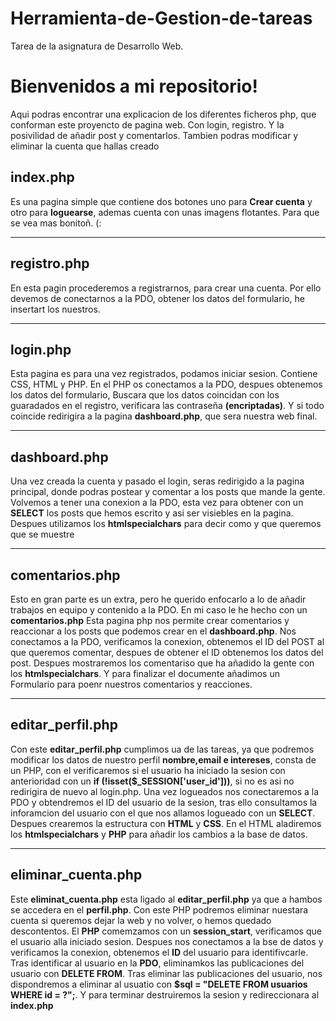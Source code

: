 # Herramienta-de-Gestion-de-tareas
Tarea de la asignatura de Desarrollo Web.
# Bienvenidos a mi repositorio!
Aqui podras encontrar una explicacion de los diferentes ficheros php, que conforman este proyencto de pagina web.
Con login, registro. Y la posivilidad de añadir post y comentarlos. Tambien podras modificar y eliminar la cuenta 
que hallas creado

## index.php

Es una pagina simple que contiene dos botones uno para **Crear cuenta** y otro para **loguearse**, ademas cuenta con unas imagens flotantes.
Para que se vea mas bonitoñ. (:

------
## registro.php

En esta pagin procederemos a registrarnos, para crear una cuenta. Por ello devemos de conectarnos a la PDO, obtener los datos del formulario, he insertart
los nuestros.

------

## login.php

Esta pagina es para una vez registrados, podamos iniciar sesion. Contiene CSS, HTML y PHP. En el PHP os conectamos a la PDO, despues obtenemos los datos
del formulario, Buscara que los datos coincidan con los guaradados en el registro, verificara las contraseña **(encriptadas)**. Y si todo coincide
redirigira a la pagina **dashboard.php**, que sera nuestra web final.

------

## dashboard.php

Una vez creada la cuenta y pasado el login, seras redirigido a la pagina principal, donde podras postear y comentar a los posts que mande la gente. Volvemos a tener una conexion a la PDO, esta vez para obtener con un **SELECT** los posts que hemos escrito y asi ser visiebles en la pagina.  Despues utilizamos los **htmlspecialchars** para decir como y que queremos que se muestre

------

## comentarios.php

Esto en gran parte es un extra, pero he querido enfocarlo a lo de añadir trabajos en equipo y contenido a la PDO. En mi caso le he hecho con un **comentarios.php** Esta pagina php nos permite crear comentarios y reaccionar a los posts que podemos crear en el **dashboard.php**.
Nos conectamos a la PDO, verificamos la conexion, obtenemos el ID del POST al que queremos comentar, despues de obtener el ID obtenemos los datos del
post. Despues mostraremos los comentariso que ha añadido la gente con los **htmlspecialchars**. Y para finalizar el documente añadimos un Formulario para poenr nuestros comentarios y reacciones.

------

## editar_perfil.php

Con este **editar_perfil.php** cumplimos ua de las tareas, ya que podremos modificar los datos de nuestro perfil **nombre,email e intereses**, consta de un PHP, con el verificaremos si el usuario ha iniciado la sesion con anterioridad con un **if (!isset($_SESSION['user_id']))**, si no es asi no redirigira de nuevo al login.php. Una vez logueados nos conectaremos a la PDO y obtendremos el ID del usuario de la sesion, tras ello consultamos la inforamcion  del usuario con el que nos allamos logueado con un **SELECT**. Despues crearemos la estructura con **HTML** y **CSS**. En el HTML aladiremos los **htmlspecialchars** y **PHP** para añadir los cambios a la base de datos.

------

## eliminar_cuenta.php

Este **eliminat_cuenta.php** esta ligado al **editar_perfil.php** ya que a hambos se accedera en el **perfil.php**. Con este PHP podremos eliminar nuestara cuenta si queremos dejar la web y no volver, o hemos quedado descontentos. El **PHP** comemzamos con un **session_start**, verificamos que el usuario alla iniciado sesion. Despues nos conectamos a la bse de datos y verificamos la conexion, obtenemos el **ID** del usuario para identifivcarle. Tras identificar al usuario en la **PDO**, eliminamkos las publicaciones del usuario con **DELETE FROM**. Tras eliminar las publicaciones del usuario, nos dispondremos a eliminar al usuatio con **$sql = "DELETE FROM usuarios WHERE id = ?";**. Y para terminar destruiremos la sesion y redireccionara al **index.php**


 
